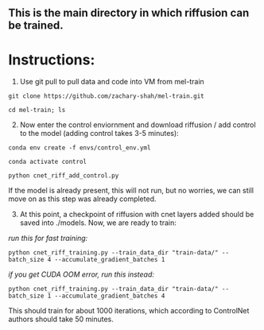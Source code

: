 ## This is the main directory in which riffusion can be trained.

# Instructions:

1. Use git pull to pull data and code into VM from mel-train

```git clone https://github.com/zachary-shah/mel-train.git``` 

```cd mel-train; ls```

2. Now enter the control enviornment and download riffusion / add control to the model (adding control takes 3-5 minutes):

```conda env create -f envs/control_env.yml```

```conda activate control```

```python cnet_riff_add_control.py```

If the model is already present, this will not run, but no worries, we can still move on as this step was already completed. 

3. At this point, a checkpoint of riffusion with cnet layers added should be saved into ./models. Now, we are ready to train: 

*run this for fast training:*

```python cnet_riff_training.py --train_data_dir "train-data/" --batch_size 4 --accumulate_gradient_batches 1```

*if you get CUDA OOM error, run this instead:*

```python cnet_riff_training.py --train_data_dir "train-data/" --batch_size 1 --accumulate_gradient_batches 4```

This should train for about 1000 iterations, which according to ControlNet authors should take 50 minutes. 
